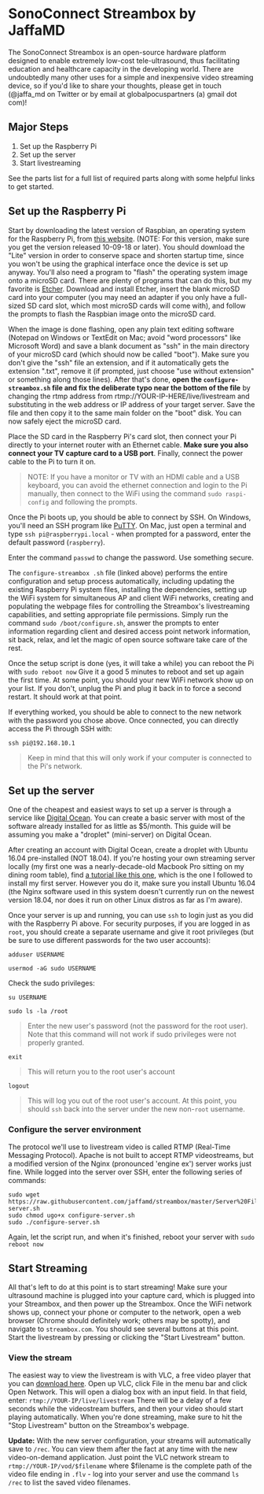 # SonoConnect Streambox by JaffaMD

The SonoConnect Streambox is an open-source hardware platform designed to enable extremely low-cost tele-ultrasound, thus facilitating education and healthcare capacity in the developing world. There are undoubtedly many other uses for a simple and inexpensive video streaming device, so if you'd like to share your thoughts, please get in touch (@jaffa_md on Twitter or by email at globalpocuspartners (a) gmail dot com)!

## Major Steps
1. Set up the Raspberry Pi
2. Set up the server
3. Start livestreaming

See the parts list for a full list of required parts along with some helpful links to get started.

## Set up the Raspberry Pi
Start by downloading the latest version of Raspbian, an operating system for the Raspberry Pi, from [this website](https://www.raspberrypi.org/downloads/raspbian/). (NOTE: For this version, make sure you get the version released 10-09-18 or later). You should download the "Lite" version in order to conserve space and shorten startup time, since you won't be using the graphical interface once the device is set up anyway. You'll also need a program to "flash" the operating system image onto a microSD card. There are plenty of programs that can do this, but my favorite is [Etcher](https://etcher.io/). Download and install Etcher, insert the blank microSD card into your computer (you may need an adapter if you only have a full-sized SD card slot, which most microSD cards will come with), and follow the prompts to flash the Raspbian image onto the microSD card.

When the image is done flashing, open any plain text editing software (Notepad on Windows or TextEdit on Mac; avoid "word processors" like Microsoft Word) and save a blank document as "ssh" in the main directory of your microSD card (which should now be called "boot"). Make sure you don't give the "ssh" file an extension, and if it automatically gets the extension ".txt", remove it (if prompted, just choose "use without extension" or something along those lines). After that's done, **open the `configure-streambox.sh` file and fix the deliberate typo near the bottom of the file** by changing the rtmp address from rtmp://YOUR-IP-HERE/live/livestream and substituting in the web address or IP address of your target server. Save the file and then copy it to the same main folder on the "boot" disk. You can now safely eject the microSD card.

Place the SD card in the Raspberry Pi's card slot, then connect your Pi directly to your internet router with an Ethernet cable. **Make sure you also connect your TV capture card to a USB port**. Finally, connect the power cable to the Pi to turn it on.
>NOTE: If you have a monitor or TV with an HDMI cable and a USB keyboard, you can avoid the ethernet connection and login to the Pi manually, then connect to the WiFi using the command `sudo raspi-config` and following the prompts.

Once the Pi boots up, you should be able to connect by SSH. On Windows, you'll need an SSH program like [PuTTY](https://www.putty.org/). On Mac, just open a terminal and type `ssh pi@raspberrypi.local` - when prompted for a password, enter the default password (`raspberry`).

Enter the command `passwd` to change the password. Use something secure.

The `configure-streambox .sh` file (linked above) performs the entire configuration and setup process automatically, including updating the existing Raspberry Pi system files, installing the dependencies, setting up the WiFi system for simultaneous AP and client WiFi networks, creating and populating the webpage files for controlling the Streambox's livestreaming capabilities, and setting appropriate file permissions. Simply run the command `sudo /boot/configure.sh`, answer the prompts to enter information regarding client and desired access point network information, sit back, relax, and let the magic of open source software take care of the rest.

Once the setup script is done (yes, it will take a while) you can reboot the Pi with `sudo reboot now`
Give it a good 5 minutes to reboot and set up again the first time. At some point, you should your new WiFi network show up on your list. If you don't, unplug the Pi and plug it back in to force a second restart. It should work at that point.

If everything worked, you should be able to connect to the new network with the password you chose above. Once connected, you can directly access the Pi through SSH with:
~~~~
ssh pi@192.168.10.1
~~~~
>Keep in mind that this will only work if your computer is connected to the Pi's network.

## Set up the server
One of the cheapest and easiest ways to set up a server is through a service like [Digital Ocean](digitalocean.com). You can create a basic server with most of the software already installed for as little as $5/month. This guide will be assuming you make a "droplet" (mini-server) on Digital Ocean.

After creating an account with Digital Ocean, create a droplet with Ubuntu 16.04 pre-installed (NOT 18.04). If you're hosting your own streaming server locally (my first one was a nearly-decade-old Macbook Pro sitting on my dining room table), find [a tutorial like this one](https://code.tutsplus.com/tutorials/how-to-set-up-a-dedicated-web-server-for-free--net-2043), which is the one I followed to install my first server. However you do it, make sure you install Ubuntu 16.04 (the Nginx software used in this system doesn't currently run on the newest version 18.04, nor does it run on other Linux distros as far as I'm aware).

Once your server is up and running, you can use `ssh` to login just as you did with the Raspberry Pi above. For security purposes, if you are logged in as `root`, you should create a separate username and give it root privileges (but be sure to use different passwords for the two user accounts):

`adduser USERNAME`

`usermod -aG sudo USERNAME`

Check the sudo privileges:

`su USERNAME`

`sudo ls -la /root`
>Enter the new user's password (not the password for the root user). Note that this command will not work if sudo privileges were not properly granted.

`exit`
>This will return you to the root user's account

`logout`
>This will log you out of the root user's account. At this point, you should `ssh` back into the server under the new non-`root` username.

### Configure the server environment
The protocol we'll use to livestream video is called RTMP (Real-Time Messaging Protocol). Apache is not built to accept RTMP videostreams, but a modified version of the Nginx (pronounced 'engine ex') server works just fine. While logged into the server over SSH, enter the following series of commands:

~~~
sudo wget https://raw.githubusercontent.com/jaffamd/streambox/master/Server%20Files/configure-server.sh
sudo chmod ugo+x configure-server.sh
sudo ./configure-server.sh
~~~

Again, let the script run, and when it's finished, reboot your server with `sudo reboot now`

## Start Streaming
All that's left to do at this point is to start streaming! Make sure your ultrasound machine is plugged into your capture card, which is plugged into your Streambox, and then power up the Streambox. Once the WiFi network shows up, connect your phone or computer to the network, open a web browser (Chrome should definitely work; others may be spotty), and navigate to `streambox.com`. You should see several buttons at this point. Start the livestream by pressing or clicking the "Start Livestream" button.

### View the stream
The easiest way to view the livestream is with VLC, a free video player that you can [download here](https://www.videolan.org/vlc/index.html). Open up VLC, click File in the menu bar and click Open Network. This will open a dialog box with an input field. In that field, enter:
`rtmp://YOUR-IP/live/livestream`
There will be a delay of a few seconds while the videostream buffers, and then your video should start playing automatically. When you're done streaming, make sure to hit the "Stop Livestream" button on the Streambox's webpage.

**Update:** With the new server configuration, your streams will automatically save to `/rec`. You can view them after the fact at any time with the new video-on-demand application. Just point the VLC network stream to `rtmp://YOUR-IP/vod/$filename` where $filename is the complete path of the video file ending in `.flv` - log into your server and use the command `ls /rec` to list the saved video filenames.
